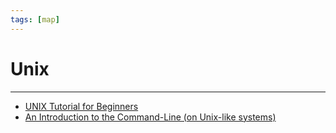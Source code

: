 ```yaml
---
tags: [map]
---
```


# Unix

---

- [UNIX Tutorial for Beginners](http://www.ee.surrey.ac.uk/Teaching/Unix/)
- [An Introduction to the Command-Line (on Unix-like systems)](http://oliverelliott.org/article/computing/tut_unix/)
